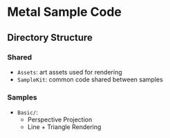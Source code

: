 # Metal Sample Code

## Directory Structure

### Shared

- `Assets`: art assets used for rendering
- `SampleKit`: common code shared between samples

### Samples

- `Basic/`:
  - Perspective Projection
  - Line + Triangle Rendering
